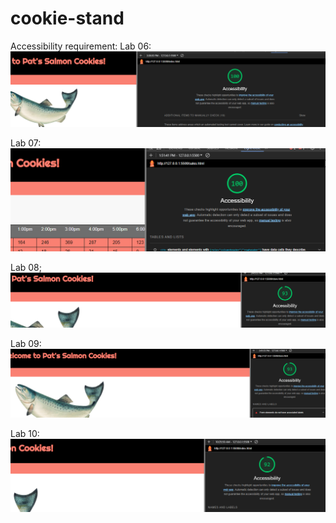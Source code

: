 # cookie-stand

Accessibility requirement:
Lab 06:
![Google lighthouse score](img/accessibilityScore06.png)

Lab 07:
![Google lighthouse score](img/accessibilityScore07.png)

Lab 08;
![Google lighthouse score](img/accessibilityScore08.png)

Lab 09:
![Google lighthouse score](img/accessibilityScore09.png)

Lab 10:
![Google lighthouse score](img/accessibilityScore10.png)
